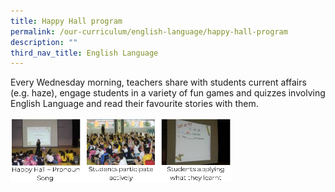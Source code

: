 ```yaml
---
title: Happy Hall program
permalink: /our-curriculum/english-language/happy-hall-program
description: ""
third_nav_title: English Language
---
```

Every Wednesday morning, teachers share with students current affairs (e.g. haze), engage students in a variety of fun games and quizzes involving English Language and read their favourite stories with them.

<img src="/images/happy%20hall%20program.png"  
style="width:70%">